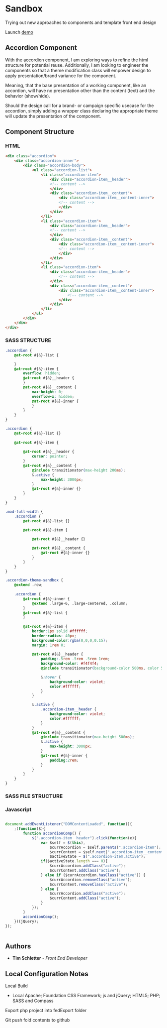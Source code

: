 # Sandbox

Trying out new approaches to components and template front end design

Launch [demo](https://timprodev.github.io/m-fed-sandbox/ "Accordion Component Demo")

## Accordion Component

With the accordion component, I am exploring ways to refine the html structure for potential reuse. Additionally, I am looking to engineer the components so that a theme modification class will empower design to apply presentation/brand variance for the component.

Meaning, that the base presentation of a working component, like an accordion, will have no presentation other than the content (text) and the behavior (show/hide).

Should the design call for a brand- or campaign specific usecase for the accordion, simply adding a wrapper class declaring the appropriate theme will update the presentation of the component.

## Component Structure

### HTML
```html
<div class="accordion">
	<div class="accordion-inner">
		<div class="accordion-body">
			<ul class="accordion-list">
				<li class="accordion-item">
					<div class="accordion-item__header">
					<!-- content -->
					</div>
			        <div class="accordion-item__content">
			        	<div class="accordion-item__content-inner">
			        	<!-- content -->
					    </div>
			        </div>
				</li>
				<li class="accordion-item">
					<div class="accordion-item__header">
					<!-- content -->
					</div>
			        <div class="accordion-item__content">
			        	<div class="accordion-item__content-inner">
				        <!-- content -->
					    </div>
			        </div>
				</li>
				<li class="accordion-item">
					<div class="accordion-item__header">
						<!-- content -->
					</div>
			        <div class="accordion-item__content">
			        	<div class="accordion-item__content-inner">
				            <!-- content -->
					    </div>
			        </div>
				</li>
			</ul>
		</div>
	</div>
</div>
```

### SASS STRUCTURE
```css
.accordion {		
	@at-root #{&}-list {

	}
	@at-root #{&}-item {		
		overflow: hidden;		
		@at-root #{&}__header {			
		}
		@at-root #{&}__content {			
			max-height: 0;
			overflow-x: hidden;
			@at-root #{&}-inner {
			}
		}	
	}
}

.accordion {
	@at-root #{&}-list {}
	
	@at-root #{&}-item {
		
		@at-root #{&}__header {
			cursor: pointer;			
		}
		@at-root #{&}__content {			
			@include transitionator(max-height 200ms);				
			&.active {
				max-height: 3000px;
			}
			@at-root #{&}-inner {} 
		}	
	}
}

.mod-full-width {
	.accordion {
		@at-root #{&}-list {}
		 
		@at-root #{&}-item {

			@at-root #{&}__header {}

			@at-root #{&}__content {
				@at-root #{&}-inner {}
			}
		}
	}	
}

.accordion-theme-sandbox {	
	@extend .row;
	
	.accordion { 		
		@at-root #{&}-inner {
			@extend .large-6, .large-centered, .column;
		}
		@at-root #{&}-list {
		}
		
		@at-root #{&}-item {			
			border:1px solid #ffffff;
			border-radius: 40px;			
			background-color:rgba(0,0,0,0.15);
			margin: 1rem 0;
			
			@at-root #{&}__header {
				padding:.5rem .5rem .5rem 1rem;
				background-color: #f4f4f4;
				@include transitionator(background-color 500ms, color 500ms);

				&:hover {
					background-color: violet;
					color:#ffffff;
				}			
			}

			&.active {			
				.accordion-item__header {
					background-color: violet;
					color:#ffffff;
				}
			}
			@at-root #{&}__content {				
				@include transitionator(max-height 500ms);
				&.active {
					max-height: 3000px;					
				}
				@at-root #{&}-inner {
					padding:2rem;
				}
			}	
		}
	}
}
```

### SASS FILE STRUCTURE


### Javascript
```javascript

document.addEventListener("DOMContentLoaded", function(){
    ;(function($){
        function accordionComp() {
            $(".accordion-item__header").click(function(e){
                var $self = $(this),
                    $currAccordion = $self.parents(".accordion-item");
                    $currContent = $self.next(".accordion-item__content");
                    $activeState = $(".accordion-item.active");         
                if($activeState.length === 0){
                    $currAccordion.addClass("active");
                    $currContent.addClass("active");
                } else if ($currAccordion.hasClass("active")) {
                    $currAccordion.removeClass("active");
                    $currContent.removeClass("active");
                } else {                            
                    $currAccordion.addClass("active");      
                    $currContent.addClass("active");      
                }
            });
        }
        accordionComp(); 
    })(jQuery);
});
    
```
## Authors

* **Tim Schletter** - *Front End Developer*

## Local Configuration Notes

Local Build
* Local Apache; Foundation CSS Framework; js and jQuery; HTML5; PHP; SASS and Compass

Export php project into fedExport folder

Git push fold contents to github
